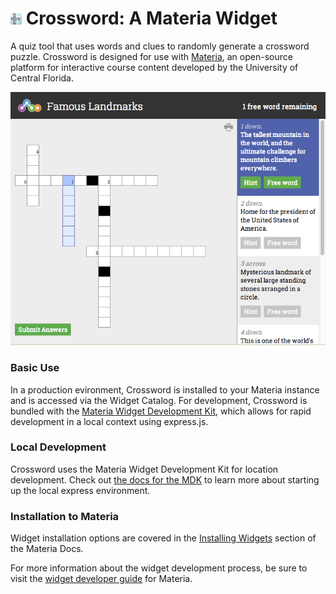 
<h1>
    <img src="src/_icons/icon-60.png" width="18px"/>
    Crossword: A Materia Widget
</h1>

A quiz tool that uses words and clues to randomly generate a crossword puzzle. Crossword is designed for use with [Materia](https://github.com/ucfopen/Materia), an open-source platform for interactive course content developed by the University of Central Florida.

![Crossword Player](src/_screen-shots/1.png)

### Basic Use

In a production evironment, Crossword is installed to your Materia instance and is accessed via the Widget Catalog. For development, Crossword is bundled with the [Materia Widget Development Kit](https://github.com/ucfopen/Materia-Widget-Dev-Kit), which allows for rapid development in a local context using express.js.

### Local Development

Crossword uses the Materia Widget Development Kit for location development. Check out [the docs for the MDK](https://ucfopen.github.io/Materia-Docs/develop/materia-widget-development-kit.html) to learn more about starting up the local express environment.

### Installation to Materia

Widget installation options are covered in the [Installing Widgets](https://ucfopen.github.io/Materia-Docs/admin/installing-widgets.html) section of the Materia Docs.

For more information about the widget development process, be sure to visit the [widget developer guide](https://ucfopen.github.io/Materia-Docs/develop/widget-developer-guide.html) for Materia.
